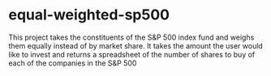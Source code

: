 # equal-weighted-sp500
This project takes the constituents of the S&amp;P 500 index fund and weighs them equally instead of by market share. It takes the amount the user would like to invest and returns a spreadsheet of the number of shares to buy of each of the companies in the S&amp;P 500

